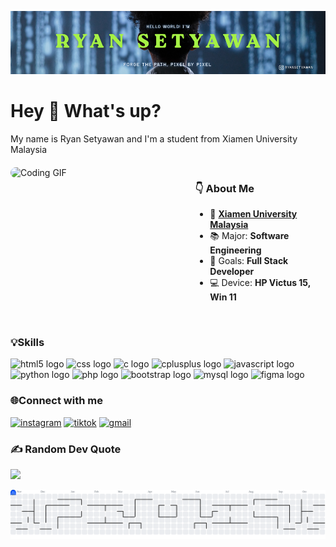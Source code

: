 ![rayensetyawan](aset/RYAN%20SETYAWAN%20(1).png)
<h1 align="left">Hey 👋 What's up?</h1>

<p align="left">My name is Ryan Setyawan and I'm a student from Xiamen University Malaysia</p>


<div style="display: flex; align-items: flex-start; gap: 30px; margin-top: 20px;">
  <!-- GIF -->
  <img src="https://media1.giphy.com/media/v1.Y2lkPTc5MGI3NjExaWVncHF6dWh0Z3pyaDZ6YzJ3cmk4cXpkNHRhNWx3ZWp6amw5YmszbCZlcD12MV9pbnRlcm5hbF9naWZfYnlfaWQmY3Q9Zw/H03PuVdwREB21ANkLX/giphy.gif" 
       alt="Coding GIF" width="300" 
       style="border-radius: 10px;" />

  <!-- About Me -->
  <div>
    <h3>👇 About Me</h3>
    <ul>
      <li>📍 <a href="https://www.xmu.edu.my/"><b>Xiamen University Malaysia</b></a></li>
      <li>📚 Major: <b>Software Engineering</b></li>
      <li>🎯 Goals: <b>Full Stack Developer</b></li>
      <li>💻 Device: <b>HP Victus 15, Win 11</b></li>
    </ul>
  </div>
</div>


<br clear="left"/>

### 💡Skills 
<div align="left">
  <img src="https://cdn.jsdelivr.net/gh/devicons/devicon/icons/html5/html5-original.svg" height="40" alt="html5 logo"  />
  
  <img src="https://cdn.jsdelivr.net/gh/devicons/devicon/icons/css3/css3-original.svg" height="40" alt="css logo"  />

  <img src="https://cdn.jsdelivr.net/gh/devicons/devicon/icons/c/c-original.svg" height="40" alt="c logo"  />

  <img src="https://cdn.jsdelivr.net/gh/devicons/devicon/icons/cplusplus/cplusplus-original.svg" height="40" alt="cplusplus logo"  />

  <img src="https://cdn.jsdelivr.net/gh/devicons/devicon/icons/javascript/javascript-original.svg" height="40" alt="javascript logo"  />

  <img src="https://cdn.jsdelivr.net/gh/devicons/devicon/icons/python/python-original.svg" height="40" alt="python logo"  />

  <img src="https://cdn.jsdelivr.net/gh/devicons/devicon/icons/php/php-original.svg" height="40" alt="php logo"  />

  <img src="https://cdn.jsdelivr.net/gh/devicons/devicon/icons/bootstrap/bootstrap-original.svg" height="40" alt="bootstrap logo"  />

  <img src="https://cdn.jsdelivr.net/gh/devicons/devicon/icons/mysql/mysql-original.svg" height="40" alt="mysql logo"  />

  <img src="https://cdn.jsdelivr.net/gh/devicons/devicon/icons/figma/figma-original.svg" height="40" alt="figma logo"  />
</div>

### 🌐Connect with me 
[![instagram](https://img.shields.io/badge/Instagram-E4405F?style=for-the-badge&logo=instagram&logoColor=white)](https://www.instagram.com/ryansetyawan/) [![tiktok](https://img.shields.io/badge/TikTok-000000?style=for-the-badge&logo=tiktok&logoColor=white)](https://www.tiktok.com/@unknownusersp) [![gmail](https://img.shields.io/badge/Gmail-D14836?style=for-the-badge&logo=gmail&logoColor=white)](mailto:ryansp42@gmail.com)

<!-- ### My Github Stats
![Ryan's GitHub stats](https://github-readme-stats.vercel.app/api?username=rayensetyawan&show_icons=true&theme=transparent) -->

### ✍️ Random Dev Quote
![](https://quotes-github-readme.vercel.app/api?type=horizontal&theme=tokyonight) 

<picture>
  <source media="(prefers-color-scheme: dark)" srcset="https://raw.githubusercontent.com/rayensetyawan/rayensetyawan/output/pacman-contribution-graph-dark.svg">
  <source media="(prefers-color-scheme: light)" srcset="https://raw.githubusercontent.com/rayensetyawan/rayensetyawan/output/pacman-contribution-graph.svg">
  <img alt="pacman contribution graph" src="https://raw.githubusercontent.com/rayensetyawan/rayensetyawan/output/pacman-contribution-graph.svg">
</picture>

<!-- ###

<div align="center">
  <a href="https://open.spotify.com/user/120107sp">
    <img src="https://spotify-recently-played-readme.vercel.app/api?user=120107sp&count=3&unique=false" alt="Spotify recently played"  />
  </a>
</div>

###

<div align="center">
  <img src="https://visitor-badge.laobi.icu/badge?page_id=rayensetyawan.rayensetyawan&"  />
</div> -->

